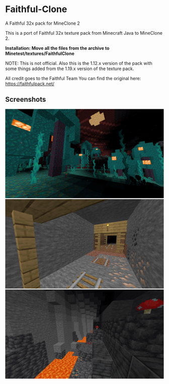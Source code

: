 # Faithful-Clone

A Faithful 32x pack for MineClone 2

This is a port of Faithful 32x texture pack from Minecraft Java to MineClone 2.

**Installation: Move all the files from the archive to Minetest/textures/FaithfulClone**

NOTE: This is not official. Also this is the 1.12.x version of the pack with some things added from the 1.19.x version of the texture pack.

All credit goes to the Faithful Team You can find the original here: https://faithfulpack.net/

## Screenshots
![Screenshot](https://github.com/Zormein/Faithful-Clone/raw/main/Files/screenshot.png)
![Screenshot](https://github.com/Zormein/Faithful-Clone/raw/main/Files/screenshot1.png)
![Screenshot](https://github.com/Zormein/Faithful-Clone/raw/main/Files/screenshot2.png)
